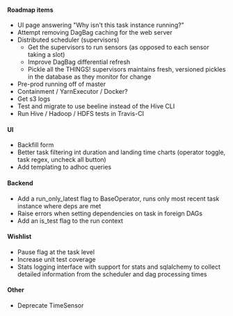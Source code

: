#### Roadmap items

* UI page answering "Why isn't this task instance running?"
* Attempt removing DagBag caching for the web server
* Distributed scheduler (supervisors)
  * Get the supervisors to run sensors (as opposed to each sensor taking a slot)
  * Improve DagBag differential refresh
  * Pickle all the THINGS! supervisors maintains fresh, versioned pickles in the database as they monitor for change
* Pre-prod running off of master
* Containment / YarnExecutor / Docker?
* Get s3 logs
* Test and migrate to use beeline instead of the Hive CLI
* Run Hive / Hadoop / HDFS tests in Travis-CI

#### UI

* Backfill form
* Better task filtering int duration and landing time charts (operator toggle, task regex, uncheck all button)
* Add templating to adhoc queries

#### Backend

* Add a run_only_latest flag to BaseOperator, runs only most recent task instance where deps are met
* Raise errors when setting dependencies on task in foreign DAGs
* Add an is_test flag to the run context

#### Wishlist

* Pause flag at the task level
* Increase unit test coverage
* Stats logging interface with support for stats and sqlalchemy to collect detailed information from the scheduler and dag processing times

#### Other

* Deprecate TimeSensor
